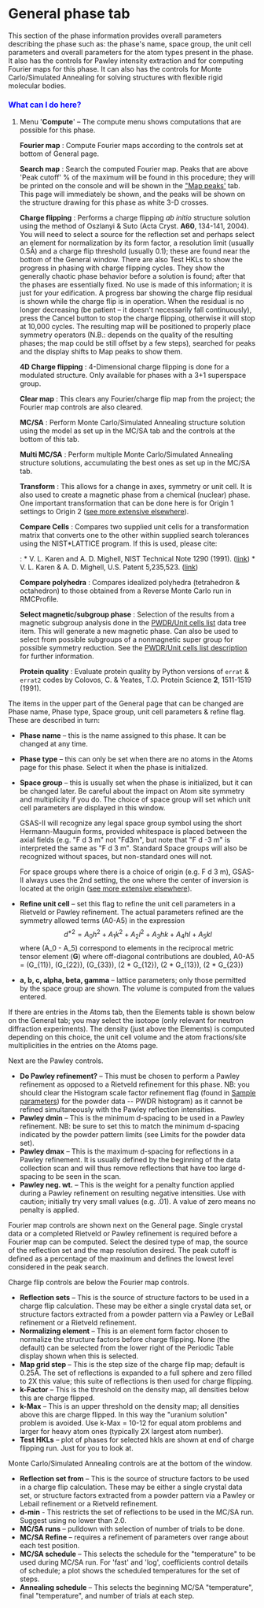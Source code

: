 <!--- Don't change the HTML version of this file; edit the .md version -->
<a name="Phase-General"></a>
<a name="General"></a>
# **General** phase tab

This section of the phase information provides overall parameters describing the phase such as: the phase's name, space group, the unit cell parameters and overall parameters for the atom types present in the phase. It also has the controls for Pawley intensity extraction and for computing Fourier maps for this phase. It can also has the controls for Monte Carlo/Simulated Annealing for solving structures with flexible rigid molecular bodies.

<H3 style="color:blue;font-size:1.1em">What can I do here?</H3>

1. Menu '**Compute**' – The compute menu shows computations that are possible for this phase.

    **Fourier map**
    :    Compute Fourier maps according to the controls set at bottom of General page. 

    **Search map**
    :    Search the computed Fourier map. Peaks that are above 'Peak cutoff' % of the maximum will be found in this procedure; they will be printed on the console and will be shown in the ["Map peaks'](./phasemappeaks.md) tab. This page will immediately be shown, and the peaks will be shown on the structure drawing for this phase as white 3-D crosses. 

    **Charge flipping**
    :    Performs a charge flipping *ab initio* structure solution using the method of Oszlanyi & Suto (Acta Cryst. **A60**, 134-141, 2004). You will need to select a source for the reflection set and perhaps select an element for normalization by its form factor, a resolution limit (usually 0.5Å) and a charge flip threshold (usually 0.1); these are found near the bottom of the General window. There are also Test HKLs to show the progress in phasing with charge flipping cycles. They show the generally chaotic phase behavior before a solution is found; after that the phases are essentially fixed. No use is made of this information; it is just for your edification. A progress bar showing the charge flip residual is shown while the charge flip is in operation. When the residual is no longer decreasing (be patient – it doesn't necessarily fall continuously), press the Cancel button to stop the charge flipping, otherwise it will stop at 10,000 cycles. The resulting map will be positioned to properly place symmetry operators (N.B.: depends on the quality of the resulting phases; the map could be still offset by a few steps), searched for peaks and the display shifts to Map peaks to show them. 

    **4D Charge flipping**
    :   4-Dimensional charge flipping is done for a modulated structure. Only available for phases with a 3+1 superspace group. 

    **Clear map**
    :   This clears any Fourier/charge flip map from the project; the Fourier map controls are also cleared. 

    **MC/SA**
    :    Perform Monte Carlo/Simulated Annealing structure solution using the model as set up in the MC/SA tab and the controls at the bottom of this tab. 

    **Multi MC/SA**
    :    Perform multiple Monte Carlo/Simulated Annealing structure solutions, accumulating the best ones as set up in the MC/SA tab. 

    **Transform**
    :    This allows for a change in axes, symmetry or unit cell. It is also used to create a magnetic phase from a chemical (nuclear) phase. One important transformation that can be done here is for Origin 1 settings to Origin 2 ([see more extensive elsewhere](./others.md#Origin_1)). 

    **Compare Cells**
    :    Compares two supplied unit cells for a transformation matrix that converts one to the other within supplied search tolerances using the NIST*LATTICE program. If this is used, please cite:
        
    : * V. L. Karen and A. D. Mighell, NIST Technical Note 1290 (1991). ([link](https://nvlpubs.nist.gov/nistpubs/Legacy/TN/nbstechnicalnote1290.pdf))
        * V. L. Karen & A. D. Mighell, U.S. Patent 5,235,523. ([link](https://patents.google.com/patent/US5235523A/en?oq=5235523))

    **Compare polyhedra**
    :    Compares idealized polyhedra (tetrahedron & octahedron) to those obtained from a Reverse Monte Carlo run in RMCProfile. 

    **Select magnetic/subgroup phase**
    :    Selection of the results from a magnetic subgroup analysis done in the [PWDR/Unit cells list](./powderindexppeaks.md) data tree item. This will generate a new magnetic phase. Can also be used to select from possible subgroups of a nonmagnetic super group for possible symmetry reduction. See the 
[PWDR/Unit cells list description](./powderindexppeaks.md) for further information. 

    **Protein quality**
    :    Evaluate protein quality by Python versions of `errat` & `errat2` codes by Colovos, C. & Yeates, T.O. Protein Science **2**, 1511-1519 (1991). 

The items in the upper part of the General page that can be changed are Phase name, Phase type, Space group, unit cell parameters & refine flag. These are described in turn:

* **Phase name** – this is the name assigned to this phase. It can be changed at any time.
* **Phase type** – this can only be set when there are no atoms in the Atoms page for this phase. Select it when the phase is initialized.
* **Space group** – this is usually set when the phase is initialized, but it can be changed later. Be careful about the impact on Atom site symmetry and multiplicity if you do. The choice of space group will set which unit cell parameters are displayed in this window. 

    GSAS-II will recognize any legal space group symbol using the short Hermann-Mauguin forms, provided whitespace is placed between the axial fields (e.g. "F d 3 m" not "Fd3m", but note that "F d -3 m" is interpreted the same as "F d 3 m". Standard Space groups will also be recognized without spaces, but non-standard ones will not.
    
    For space groups where there is a choice of origin (e.g. F d 3 m), GSAS-II always uses the 2nd setting, the one where the center of inversion is located at the origin
([see more extensive elsewhere](./others.md#Origin_1)). 

* **Refine unit cell** – set this flag to refine the unit cell parameters in a Rietveld or Pawley refinement. The actual parameters refined are the symmetry allowed terms (A0-A5) in the expression 
$$ d^{*2} = A_0h^2 + A_1 k^2 + A_2 l^2 + A_3 hk + A_4 hl + A_5 kl $$ 
where \(A_0 - A_5\) correspond to elements in the reciprocal metric tensor element (**G**) where off-diagonal contributions are doubled, A0-A5 = \(G_{11}\), \(G_{22}\), \(G_{33}\), \(2 *  G_{12}\), \(2 *  G_{13}\), \(2 *  G_{23}\)

* **a, b, c, alpha, beta, gamma** – lattice parameters; only those permitted by the space group are shown. The volume is computed from the values entered.

If there are entries in the Atoms tab, then the Elements table is shown below on the General tab; you may select the isotope (only relevant for neutron diffraction experiments). The density (just above the Elements) is computed depending on this choice, the unit cell volume and the atom fractions/site multiplicities in the entries on the Atoms page.

Next are the Pawley controls.

* **Do Pawley refinement?** – This must be chosen to perform a Pawley refinement as opposed to a Rietveld refinement for this phase. NB: you should clear the Histogram scale factor refinement flag (found in [Sample parameters](./powdersample.md)) for the powder data -- PWDR histogram) as it cannot be refined simultaneously with the Pawley reflection intensities.
* **Pawley dmin** – This is the minimum d-spacing to be used in a Pawley refinement. NB: be sure to set this to match the minimum d-spacing indicated by the powder pattern limits (see Limits for the powder data set).
* **Pawley dmax** – This is the maximum d-spacing for reflections in a Pawley refinement. It is usually defined by the beginning of the data collection scan and will thus remove reflections that have too large d-spacing to be seen in the scan.
* **Pawley neg. wt.** – This is the weight for a penalty function applied during a Pawley refinement on resulting negative intensities. Use with caution; initially try very small values (e.g. .01). A value of zero means no penalty is applied.

Fourier map controls are shown next on the General page. Single crystal data or a completed Rietveld or Pawley refinement is required before a Fourier map can be computed. Select the desired type of map, the source of the reflection set and the map resolution desired. The peak cutoff is defined as a percentage of the maximum and defines the lowest level considered in the peak search.

Charge flip controls are below the Fourier map controls.

* **Reflection sets** – This is the source of structure factors to be used in a charge flip calculation. These may be either a single crystal data set, or structure factors extracted from a powder pattern via a Pawley or LeBail refinement or a Rietveld refinement.
* **Normalizing element** – This is an element form factor chosen to normalize the structure factors before charge flipping. None (the default) can be selected from the lower right of the Periodic Table display shown when this is selected.
* **Map grid step** – This is the step size of the charge flip map; default is 0.25Å. The set of reflections is expanded to a full sphere and zero filled to 2X this value; this suite of reflections is then used for charge flipping.
* **k-Factor** – This is the threshold on the density map, all densities below this are charge flipped.
* **k-Max** – This is an upper threshold on the density map; all densities above this are charge flipped. In this way the "uranium solution" problem is avoided. Use k-Max = 10-12 for equal atom problems and larger for heavy atom ones (typically 2X largest atom number).
* **Test HKLs** – plot of phases for selected hkls are shown at end of charge flipping run. Just for you to look at.

Monte Carlo/Simulated Annealing controls are at the bottom of the window.

* **Reflection set from** – This is the source of structure factors to be used in a charge flip calculation. These may be either a single crystal data set, or structure factors extracted from a powder pattern via a Pawley or Lebail refinement or a Rietveld refinement.
* **d-min** - This restricts the set of reflections to be used in the MC/SA run. Suggest using no lower than 2.0.
* **MC/SA runs** – pulldown with selection of number of trials to be done.
* **MC/SA Refine** – requires a refinement of parameters over range about each test position.
* **MC/SA schedule** – This selects the schedule for the "temperature" to be used during MC/SA run. For 'fast' and 'log', coefficients control details of schedule; a plot shows the scheduled temperatures for the set of steps.
* **Annealing schedule** – This selects the beginning MC/SA "temperature", final "temperature", and number of trials at each step.

